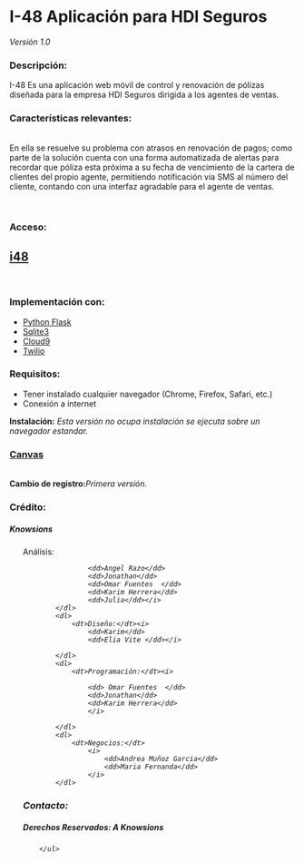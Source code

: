 
<h1>I-48 Aplicación para HDI Seguros</h1>
<i>	Versión 1.0 </i>
<h3>Descripción:</h3> 
I-48 Es una aplicación web móvil de control y renovación de pólizas  diseñada para la 
empresa HDI Seguros dirigida a los agentes de ventas.
<h3>Características relevantes:</h3>
<br>En ella se resuelve su problema con atrasos en renovación de pagos; como parte de la solución 
cuenta con una forma automatizada de alertas para recordar que póliza esta próxima a su fecha de vencimiento
de la cartera de clientes del propio agente, permitiendo notificación vía SMS al número del cliente, contando 
con una interfaz agradable para el agente de ventas.

<br><h3>Acceso:</h3>
<h2><a href= "http://fintech-2016-gozhack.c9users.io/">i48</a></h2>

<br><h3>Implementación con:</h3>
<ul>
  <li><a href= "http://flask.pocoo.org/">Python Flask</a></li>
  <li><a href= "https://www.sqlite.org/">Sqlite3</a></li>
  <li><a href= "https://c9.io/">Cloud9</a></li>
  <li><a href= "https://www.twilio.com/">Twilio</a></li>
</ul>



<h3>Requisitos:  </h3>
<ul>
    <li>Tener instalado cualquier navegador (Chrome, Firefox, Safari, etc.)</li>
    <li>Conexión a internet</li>	
</ul>


<b>Instalación:</b> <i>  Esta versión no ocupa instalación se ejecuta sobre un navegador estandar.</i>

<h3><a href= "https://canvanizer.com/canvas/dm9cReFXjCo">Canvas</a></h3>


<br><b>Cambio de registro:</b><i>Primera versión.</i>
<h3>Crédito:</h3>  
<h5><i>Knowsions</i></h5>
<ul>
			<dl>
				<dt>Análisis:</dt><i>
					
					<dd>Angel Razo</dd>
					<dd>Jonathan</dd>
					<dd>Omar Fuentes  </dd>
					<dd>Karim Herrera</dd>
					<dd>Julia</dd></i>
			</dl>
			<dl>
    			<dt>Diseño:</dt><i>
					<dd>Karim</dd>
					<dd>Elia Vite </dd></i>

			</dl>
			<dl>
			    <dt>Programación:</dt><i>
					
					<dd> Omar Fuentes  </dd>
					<dd>Jonathan</dd>
					<dd>Karim Herrera</dd>
					</i>
			
			</dl>
			<dl>
    			<dt>Negocios:</dt>
    			    <i>
    			        <dd>Andrea Muñoz Garcia</dd>
    					<dd>Maria Fernanda</dd>
    				</i>
    		</dl>
    		
    		
<h3>Contacto:</h3>

<h5>Derechos Reservados: A Knowsions</h5>
    	
		</ul>